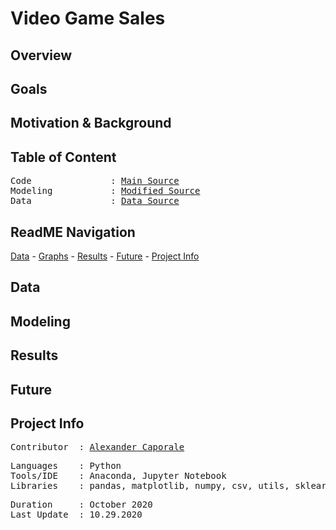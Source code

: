 # Video Game Sales



## Overview



## Goals

## Motivation & Background

## Table of Content
<pre>
Code               : <a href=https://github.com/Al-Cap/>Main Source</a>
Modeling           : <a href=https://github.com/Al-Cap/>Modified Source</a>
Data               : <a href=https://github.com/Al-Cap/>Data Source</a>
</pre>

## ReadME Navigation

[Data](https://github.com/Al-Cap/#data) - 
[Graphs](https://github.com/Al-Cap/s#modeling) - 
[Results](https://github.com/Al-Cap/#results) - 
[Future](https://github.com/Al-Cap/#future) - 
[Project Info](https://github.com/Al-Cap/#project-info)

## Data



## Modeling




## Results

 
 
## Future



## Project Info
<pre>
Contributor  : <a href=https://github.com/Al-Cap>Alexander Caporale</a>
</pre>

<pre>
Languages    : Python
Tools/IDE    : Anaconda, Jupyter Notebook
Libraries    : pandas, matplotlib, numpy, csv, utils, sklearn
</pre>

<pre>
Duration     : October 2020
Last Update  : 10.29.2020
</pre>
